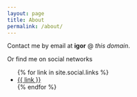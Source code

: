```yaml
---
layout: page
title: About
permalink: /about/
---
```


Contact me by email at <b>igor</b> @ <i>this domain</i>.

Or find me on social networks

<ul>
{% for link in site.social.links %}
<li><a href="{{ link }}">{{ link }}</a></li>
{% endfor %}
</ul>